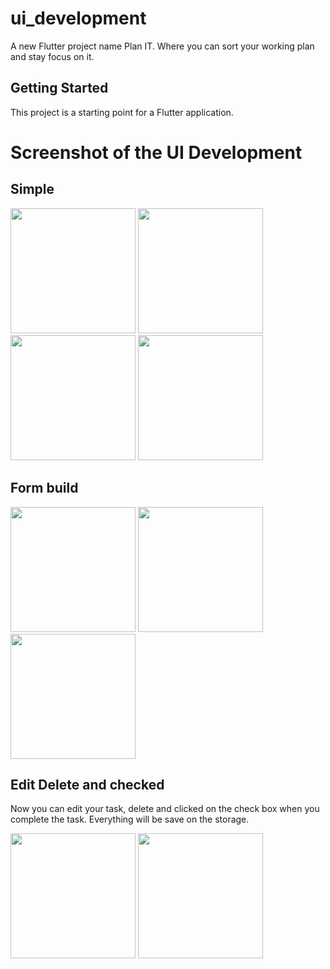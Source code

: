 # ui_development

A new Flutter project name Plan IT. Where you can sort your working plan and stay focus on it.

## Getting Started

This project is a starting point for a Flutter application.

# Screenshot of the UI Development

  ## Simple
  <img src="https://github.com/Rayhan-Pervej/CSE464_Mobile_App/assets/103215390/889c09dd-4529-4a37-b2b2-5fa48e0c2658" width="200" />
  <img src="https://github.com/Rayhan-Pervej/CSE464_Mobile_App/assets/103215390/6be545e5-5bb5-406a-a009-fc40737c125d" width="200" />
  <img src="https://github.com/Rayhan-Pervej/CSE464_Mobile_App/assets/103215390/b360e4f7-1283-4972-8917-4801cb279af2" width="200" />
  <img src="https://github.com/Rayhan-Pervej/CSE464_Mobile_App/assets/103215390/ca1ea653-2b0c-41b7-ad8f-3473be611bb5" width="200" />
  
  ## Form build
  <img src="https://github.com/Rayhan-Pervej/CSE464_Mobile_App/assets/103215390/424cf6cc-07b8-4a61-a403-15b3745e106c" width="200" />
  <img src="https://github.com/Rayhan-Pervej/CSE464_Mobile_App/assets/103215390/ad4b46ae-556c-4ac1-8877-1c4b4bfdaac0" width="200" />
  <img src="https://github.com/Rayhan-Pervej/CSE464_Mobile_App/assets/103215390/296c1820-b114-4b53-be63-d8124630e9b5" width="200" />

  ## Edit Delete and checked
  Now you can edit your task, delete and clicked on the check box when you complete the task. 
  Everything will be save on the storage.

  <img src="https://github.com/Rayhan-Pervej/CSE464_Mobile_App/assets/103215390/ca1e2882-9016-4c74-97dc-c12552ab814b" width="200" />
  <img src="https://github.com/Rayhan-Pervej/CSE464_Mobile_App/assets/103215390/651ecf8a-47be-4020-985d-0e67d5f9f52a" width="200" />

